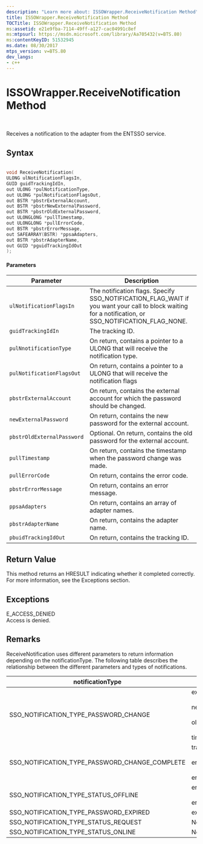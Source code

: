 ```yaml
---
description: "Learn more about: ISSOWrapper.ReceiveNotification Method"
title: ISSOWrapper.ReceiveNotification Method
TOCTitle: ISSOWrapper.ReceiveNotification Method
ms:assetid: e21e9fba-7114-49ff-a127-cac04991c8ef
ms:mtpsurl: https://msdn.microsoft.com/library/Aa705432(v=BTS.80)
ms:contentKeyID: 51532945
ms.date: 08/30/2017
mtps_version: v=BTS.80
dev_langs:
- c++
---
```


# ISSOWrapper.ReceiveNotification Method

 

Receives a notification to the adapter from the ENTSSO service.

## Syntax

``` c++
  
void ReceiveNotification(  
ULONG ulNotificationFlagsIn,  
GUID guidTrackingIdIn,  
out ULONG *pulNotificationType,  
out ULONG *pulNotificationFlagsOut,  
out BSTR *pbstrExternalAccount,  
out BSTR *pbstrNewExternalPassword,  
out BSTR *pbstrOldExternalPassword,  
out ULONGLONG *pullTimestamp,  
out ULONGLONG *pullErrorCode,  
out BSTR *pbstrErrorMessage,  
out SAFEARRAY(BSTR) *ppsaAdapters,  
out BSTR *pbstrAdapterName,  
out GUID *pguidTrackingIdOut  
);  
```

#### Parameters

<table>
<thead>
<tr class="header">
<th>Parameter</th>
<th>Description</th>
</tr>
</thead>
<tbody>
<tr class="odd">
<td><code>ulNotificationFlagsIn</code></td>
<td>The notification flags. Specify SSO_NOTIFICATION_FLAG_WAIT if you want your call to block waiting for a notification, or SSO_NOTIFICATION_FLAG_NONE.</td>
</tr>
<tr class="even">
<td><code>guidTrackingIdIn</code></td>
<td>The tracking ID.</td>
</tr>
<tr class="odd">
<td><code>pulNnotificationType</code></td>
<td>On return, contains a pointer to a ULONG that will receive the notification type.</td>
</tr>
<tr class="even">
<td><code>pulNotificationFlagsOut</code></td>
<td>On return, contains a pointer to a ULONG that will receive the notification flags</td>
</tr>
<tr class="odd">
<td><code>pbstrExternalAccount</code></td>
<td>On return, contains the external account for which the password should be changed.</td>
</tr>
<tr class="even">
<td><code>newExternalPassword</code></td>
<td>On return, contains the new password for the external account.</td>
</tr>
<tr class="odd">
<td><code>pbstrOldExternalPassword</code></td>
<td>Optional. On return, contains the old password for the external account.</td>
</tr>
<tr class="even">
<td><code>pullTimestamp</code></td>
<td>On return, contains the timestamp when the password change was made.</td>
</tr>
<tr class="odd">
<td><code>pullErrorCode</code></td>
<td>On return, contains the error code.</td>
</tr>
<tr class="even">
<td><code>pbstrErrorMessage</code></td>
<td>On return, contains an error message.</td>
</tr>
<tr class="odd">
<td><code>ppsaAdapters</code></td>
<td>On return, contains an array of adapter names.</td>
</tr>
<tr class="even">
<td><code>pbstrAdapterName</code></td>
<td>On return, contains the adapter name.</td>
</tr>
<tr class="odd">
<td><code>pbuidTrackingIdOut</code></td>
<td>On return, contains the tracking ID.</td>
</tr>
</tbody>
</table>


## Return Value

This method returns an HRESULT indicating whether it completed correctly. For more information, see the Exceptions section.

## Exceptions

E\_ACCESS\_DENIED  
Access is denied.

## Remarks

ReceiveNotification uses different parameters to return information depending on the notificationType. The following table describes the relationship between the different parameters and types of notifications.

<table>
<thead>
<tr class="header">
<th>notificationType</th>
<th>Parameters</th>
</tr>
</thead>
<tbody>
<tr class="odd">
<td>SSO_NOTIFICATION_TYPE_PASSWORD_CHANGE</td>
<td>externalAccount<br />
<br />
newExternalPassword<br />
<br />
oldExternalPassword<br />
<br />
timestamp</td>
</tr>
<tr class="even">
<td>SSO_NOTIFICATION_TYPE_PASSWORD_CHANGE_COMPLETE</td>
<td>trackingIdIn<br />
<br />
errorCode<br />
<br />
errorMessage</td>
</tr>
<tr class="odd">
<td>SSO_NOTIFICATION_TYPE_STATUS_OFFLINE</td>
<td>errorCode<br />
<br />
errorMessage</td>
</tr>
<tr class="even">
<td>SSO_NOTIFICATION_TYPE_PASSWORD_EXPIRED</td>
<td>externalAccount</td>
</tr>
<tr class="odd">
<td>SSO_NOTIFICATION_TYPE_STATUS_REQUEST</td>
<td>None</td>
</tr>
<tr class="even">
<td>SSO_NOTIFICATION_TYPE_STATUS_ONLINE</td>
<td>None</td>
</tr>
</tbody>
</table>

